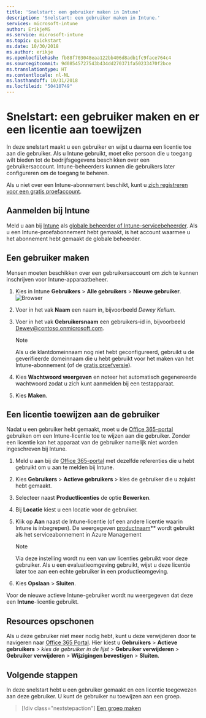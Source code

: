 ```yaml
---
title: 'Snelstart: een gebruiker maken in Intune'
description: 'Snelstart: een gebruiker maken in Intune.'
services: microsoft-intune
author: ErikjeMS
ms.service: microsoft-intune
ms.topic: quickstart
ms.date: 10/30/2018
ms.author: erikje
ms.openlocfilehash: fb88f703048eaa122bb406d8adb1fc9face764c4
ms.sourcegitcommit: 9d08545727543b434dd270371fa50233470f2bce
ms.translationtype: HT
ms.contentlocale: nl-NL
ms.lasthandoff: 10/31/2018
ms.locfileid: "50410749"
---
```

# <a name="quickstart-create-a-user-and-assign-a-license-to-it"></a>Snelstart: een gebruiker maken en er een licentie aan toewijzen

In deze snelstart maakt u een gebruiker en wijst u daarna een licentie toe aan die gebruiker. Als u Intune gebruikt, moet elke persoon die u toegang wilt bieden tot de bedrijfsgegevens beschikken over een gebruikersaccount. Intune-beheerders kunnen die gebruikers later configureren om de toegang te beheren.

Als u niet over een Intune-abonnement beschikt, kunt u [zich registreren voor een gratis proefaccount](free-trial-sign-up.md).

## <a name="sign-in-to-intune"></a>Aanmelden bij Intune

Meld u aan bij [Intune](https://aka.ms/intuneportal) als [globale beheerder of Intune-servicebeheerder](users-add.md#types-of-administrators). Als u een Intune-proefabonnement hebt gemaakt, is het account waarmee u het abonnement hebt gemaakt de globale beheerder.

## <a name="create-a-user"></a>Een gebruiker maken

Mensen moeten beschikken over een gebruikersaccount om zich te kunnen inschrijven voor Intune-apparaatbeheer.

1. Kies in Intune **Gebruikers** > **Alle gebruikers** > **Nieuwe gebruiker**.
![Browser](media/quickstart-create-user/create-user.png)
2. Voer in het vak **Naam** een naam in, bijvoorbeeld *Dewey Kellum*.
3. Voer in het vak **Gebruikersnaam** een gebruikers-id in, bijvoorbeeld Dewey@contoso.onmicrosoft.com.

    > [!NOTE]
    > Als u de klantdomeinnaam nog niet hebt geconfigureerd, gebruikt u de geverifieerde domeinnaam die u hebt gebruikt voor het maken van het Intune-abonnement (of de [gratis proefversie](free-trial-sign-up.md#sign-up-for-a-microsoft-intune-free-trial)). 

4. Kies **Wachtwoord weergeven** en noteer het automatisch gegenereerde wachtwoord zodat u zich kunt aanmelden bij een testapparaat.
5. Kies **Maken**.

## <a name="assign-a-license-to-the-user"></a>Een licentie toewijzen aan de gebruiker

Nadat u een gebruiker hebt gemaakt, moet u de [Office 365-portal](http://go.microsoft.com/fwlink/p/?LinkId=698854) gebruiken om een Intune-licentie toe te wijzen aan die gebruiker. Zonder een licentie kan het apparaat van de gebruiker namelijk niet worden ingeschreven bij Intune. 

1. Meld u aan bij de [Office 365-portal](http://go.microsoft.com/fwlink/p/?LinkId=698854) met dezelfde referenties die u hebt gebruikt om u aan te melden bij Intune.
2. Kies **Gebruikers** > **Actieve gebruikers** > kies de gebruiker die u zojuist hebt gemaakt.
3. Selecteer naast **Productlicenties** de optie **Bewerken**.
4. Bij **Locatie** kiest u een locatie voor de gebruiker.
5. Klik op **Aan** naast de Intune-licentie (of een andere licentie waarin Intune is inbegrepen). De weergegeven [productnaam](https://docs.microsoft.com/azure/active-directory/users-groups-roles/licensing-service-plan-reference)** wordt gebruikt als het serviceabonnement in Azure Management 

   > [!NOTE]
   > Via deze instelling wordt nu een van uw licenties gebruikt voor deze gebruiker. Als u een evaluatieomgeving gebruikt, wijst u deze licentie later toe aan een echte gebruiker in een productieomgeving.
6. Kies **Opslaan** > **Sluiten**.

Voor de nieuwe actieve Intune-gebruiker wordt nu weergegeven dat deze een **Intune**-licentie gebruikt.

## <a name="clean-up-resources"></a>Resources opschonen

Als u deze gebruiker niet meer nodig hebt, kunt u deze verwijderen door te navigeren naar [Office 365 Portal](http://go.microsoft.com/fwlink/p/?LinkId=698854). Hier kiest u **Gebruikers** > **Actieve gebruikers** > *kies de gebruiker in de lijst* > **Gebruiker verwijderen** > **Gebruiker verwijderen** > **Wijzigingen bevestigen** > **Sluiten**.

## <a name="next-steps"></a>Volgende stappen

In deze snelstart hebt u een gebruiker gemaakt en een licentie toegewezen aan deze gebruiker. U kunt de gebruiker nu toewijzen aan een groep.

> [!div class="nextstepaction"]
> [Een groep maken](quickstart-create-group.md)

